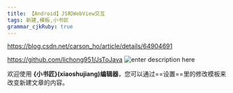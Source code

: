 ```yaml
---
title: 【Android】JS和WebView交互 
tags: 新建,模板,小书匠
grammar_cjkRuby: true
---
```

https://blog.csdn.net/carson_ho/article/details/64904691

https://github.com/lichong951/JsToJava
![enter description here][1]

欢迎使用 **{小书匠}(xiaoshujiang)编辑器**，您可以通过==设置==里的修改模板来改变新建文章的内容。


  [1]: ./images/04031521.gif "04031521.gif"